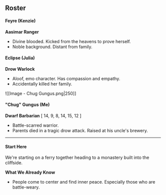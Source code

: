 ## Roster
#### Feyre (Kenzie)
**Aasimar Ranger**
- Divine blooded. Kicked from the heavens to prove herself.
- Noble background. Distant from family.
#### Eclipse (Julia)
**Drow Warlock**
- Aloof, emo character. Has compassion and empathy.
- Accidentally killed her family.

![[Image - Chug Gungus.png|250]]
#### "Chug" Gungus (Me)
**Dwarf Barbarian**
[ 14, 9, 8, 14, 15, 12 ]
- Battle-scarred warrior. 
- Parents died in a tragic drow attack. Raised at his uncle's brewery.

***
#### Start Here
We're starting on a ferry together heading to a monastery built into the cliffside.

**What We Already Know**
- People come to center and find inner peace. Especially those who are battle-weary.